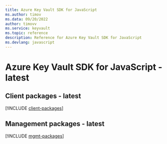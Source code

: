 ```yaml
---
title: Azure Key Vault SDK for JavaScript
ms.author: timov
ms.data: 09/20/2022
author: timovv
ms.service: keyvault
ms.topic: reference
description: Reference for Azure Key Vault SDK for JavaScript
ms.devlang: javascript
---
```

# Azure Key Vault SDK for JavaScript - latest

## Client packages - latest
[!INCLUDE [client-packages](key-vault-client-index.md)]
## Management packages - latest
[!INCLUDE [mgmt-packages](key-vault-mgmt-index.md)]